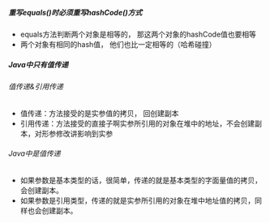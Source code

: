 ##### 重写equals()时必须重写hashCode()方式



-  equals方法判断两个对象是相等的， 那这两个对象的hashCode值也要相等
-  两个对象有相同的hash值， 他们也比一定相等的（哈希碰撞）

##### Java中只有值传递

###### 值传递&引用传递

- 值传递：方法接受的是实参值的拷贝， 回创建副本
- 引用传递：方法接受的直接子啊实参所引用的对象在堆中的地址，不会创建副本，对形参修改讲影响到实参

###### Java中是值传递

- 如果参数是基本类型的话，很简单，传递的就是基本类型的字面量值的拷贝，会创建副本。
- 如果参数是引用类型，传递的就是实参所引用的对象在堆中地址值的拷贝，同样也会创建副本。

## 
